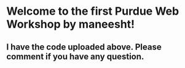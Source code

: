 # Welcome to the first Purdue Web Workshop by maneesht!

## I have the code uploaded above. Please comment if you have any question.
